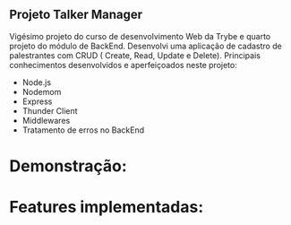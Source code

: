 ## Projeto Talker Manager ##

Vigésimo projeto do curso de desenvolvimento Web da Trybe e quarto projeto do módulo de BackEnd. Desenvolvi uma aplicação de cadastro de palestrantes com CRUD ( Create, Read, Update e Delete). Principais conhecimentos desenvolvidos e aperfeiçoados neste projeto:

- Node.js
- Nodemom
- Express
- Thunder Client
- Middlewares
- Tratamento de erros no BackEnd

# Demonstração: #

# Features implementadas: #

